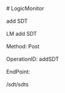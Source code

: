 <br>#     LogicMonitor</br>
<br>add SDT</br>
<br>LM add SDT</br>
<br>Method: Post</br>
<br>OperationID: addSDT</br>
<br>EndPoint:</br>
<br>/sdt/sdts</br>
